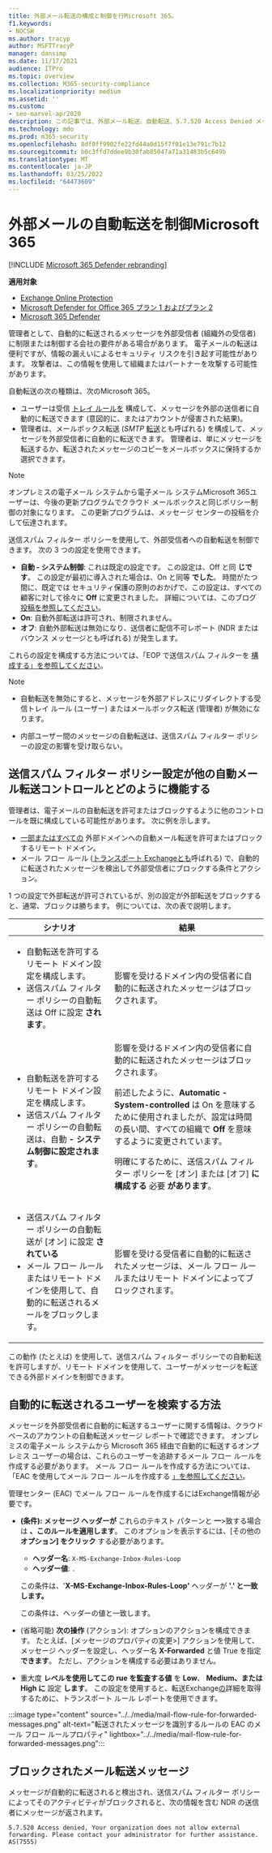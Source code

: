 ```yaml
---
title: 外部メール転送の構成と制御を行Microsoft 365。
f1.keywords:
- NOCSH
ms.author: tracyp
author: MSFTTracyP
manager: dansimp
ms.date: 11/17/2021
audience: ITPro
ms.topic: overview
ms.collection: M365-security-compliance
ms.localizationpriority: medium
ms.assetid: ''
ms.custom:
- seo-marvel-apr2020
description: この記事では、外部メール転送、自動転送、5.7.520 Access Denied メッセージ、外部転送の無効化、"管理者が外部転送を無効にしました" メッセージ、および送信スパム対策ポリシーなどのトピックについて説明します。
ms.technology: mdo
ms.prod: m365-security
ms.openlocfilehash: 8df0ff9902fe22fd44a0d15f7f01e13e791c7b12
ms.sourcegitcommit: b0c3ffd7ddee9b30fab85047a71a31483b5c649b
ms.translationtype: MT
ms.contentlocale: ja-JP
ms.lasthandoff: 03/25/2022
ms.locfileid: "64473609"
---
```

# <a name="control-automatic-external-email-forwarding-in-microsoft-365"></a>外部メールの自動転送を制御Microsoft 365

[!INCLUDE [Microsoft 365 Defender rebranding](../includes/microsoft-defender-for-office.md)]

**適用対象**
- [Exchange Online Protection](exchange-online-protection-overview.md)
- [Microsoft Defender for Office 365 プラン 1 およびプラン 2](defender-for-office-365.md)
- [Microsoft 365 Defender](../defender/microsoft-365-defender.md)

管理者として、自動的に転送されるメッセージを外部受信者 (組織外の受信者) に制限または制御する会社の要件がある場合があります。 電子メールの転送は便利ですが、情報の漏えいによるセキュリティ リスクを引き起す可能性があります。 攻撃者は、この情報を使用して組織またはパートナーを攻撃する可能性があります。

自動転送の次の種類は、次のMicrosoft 365。

- ユーザーは受信 [トレイ ルールを](https://support.microsoft.com/office/c24f5dea-9465-4df4-ad17-a50704d66c59) 構成して、メッセージを外部の送信者に自動的に転送できます (意図的に、またはアカウントが侵害された結果)。
- 管理者は、メールボックス転送 (_SMTP_ [転送](/exchange/recipients-in-exchange-online/manage-user-mailboxes/configure-email-forwarding)とも呼ばれる) を構成して、メッセージを外部受信者に自動的に転送できます。 管理者は、単にメッセージを転送するか、転送されたメッセージのコピーをメールボックスに保持するか選択できます。

> [!NOTE]
> オンプレミスの電子メール システムから電子メール システムMicrosoft 365ユーザーは、今後の更新プログラムでクラウド メールボックスと同じポリシー制御の対象になります。 この更新プログラムは、メッセージ センターの投稿を介して伝達されます。

送信スパム フィルター ポリシーを使用して、外部受信者への自動転送を制御できます。 次の 3 つの設定を使用できます。

- **自動 - システム制御**: これは既定の設定です。 この設定は、Off と同 **じです**。 この設定が最初に導入された場合は、On と同等 **でした**。 時間がたつ間に、既定では [](secure-by-default.md)セキュリティ保護の原則のおかげで、この設定は、すべての顧客に対して徐々に **Off** に変更されました。 詳細については、このブログ [投稿を参照してください](https://techcommunity.microsoft.com/t5/exchange-team-blog/all-you-need-to-know-about-automatic-email-forwarding-in/ba-p/2074888)。 
- **On**: 自動外部転送は許可され、制限されません。
- **オフ**: 自動外部転送は無効になり、送信者に配信不可レポート (NDR またはバウンス メッセージとも呼ばれる) が発生します。

これらの設定を構成する方法については、「EOP で送信スパム フィルターを [構成する」を参照してください](configure-the-outbound-spam-policy.md)。

> [!NOTE]
>
> - 自動転送を無効にすると、メッセージを外部アドレスにリダイレクトする受信トレイ ルール (ユーザー) またはメールボックス転送 (管理者) が無効になります。
>
> - 内部ユーザー間のメッセージの自動転送は、送信スパム フィルター ポリシーの設定の影響を受け取らない。


## <a name="how-the-outbound-spam-filter-policy-settings-work-with-other-automatic-email-forwarding-controls"></a>送信スパム フィルター ポリシー設定が他の自動メール転送コントロールとどのように機能する

管理者は、電子メールの自動転送を許可またはブロックするように他のコントロールを既に構成している可能性があります。 次に例を示します。

- [一部またはすべての](/exchange/mail-flow-best-practices/remote-domains/remote-domains) 外部ドメインへの自動メール転送を許可またはブロックするリモート ドメイン。
- メール フロー ルール ([トランスポート Exchangeとも](/exchange/security-and-compliance/mail-flow-rules/mail-flow-rules)呼ばれる) で、自動的に転送されたメッセージを検出して外部受信者にブロックする条件とアクション。

1 つの設定で外部転送が許可されているが、別の設定が外部転送をブロックすると、通常、ブロックは勝ちます。 例については、次の表で説明します。

|シナリオ|結果|
|---|---|
|<ul><li>自動転送を許可するリモート ドメイン設定を構成します。</li><li>送信スパム フィルター ポリシーの自動転送は Off に設定 **されます**。</li></ul>|影響を受けるドメイン内の受信者に自動的に転送されたメッセージはブロックされます。|
|<ul><li>自動転送を許可するリモート ドメイン設定を構成します。</li><li>送信スパム フィルター ポリシーの自動転送は、自動 **- システム制御に設定されます**。</li></ul>|影響を受けるドメイン内の受信者に自動的に転送されたメッセージはブロックされます。 <p> 前述したように、**Automatic - System-controlled** は On を意味するために使用されましたが、設定は時間の長い間、すべての組織で **Off** を意味するように変更されています。 <p> 明確にするために、送信スパム フィルター ポリシーを [オン] または [オフ] **に構成する** 必要 **があります**。|
|<ul><li>送信スパム フィルター ポリシーの自動転送が [オン] に設定 **されている**</li><li>メール フロー ルールまたはリモート ドメインを使用して、自動的に転送されるメールをブロックします。</li></ul>|影響を受ける受信者に自動的に転送されたメッセージは、メール フロー ルールまたはリモート ドメインによってブロックされます。|

この動作 (たとえば) を使用して、送信スパム フィルター ポリシーでの自動転送を許可しますが、リモート ドメインを使用して、ユーザーがメッセージを転送できる外部ドメインを制御できます。

## <a name="how-to-find-users-that-are-automatically-forwarding"></a>自動的に転送されるユーザーを検索する方法

メッセージを外部受信者に自動的に転送するユーザーに関する情報は、クラウドベース[](/exchange/monitoring/mail-flow-reports/mfr-auto-forwarded-messages-report)のアカウントの自動転送メッセージ レポートで確認できます。 オンプレミスの電子メール システムから Microsoft 365 経由で自動的に転送するオンプレミス ユーザーの場合は、これらのユーザーを追跡するメール フロー ルールを作成する必要があります。 メール フロー ルールを作成する方法については、「EAC を使用してメール フロー ルールを作成する [」を参照してください](/exchange/security-and-compliance/mail-flow-rules/manage-mail-flow-rules#use-the-eac-to-create-a-mail-flow-rule)。

管理センター (EAC) でメール フロー ルールを作成するにはExchange情報が必要です。

- **(条件): メッセージ ヘッダーが** これらのテキスト パターンと **一**\>致する場合は **、このルールを適用します**。 このオプションを表示するには、[その他の **オプション] をクリック** する必要があります。
  - **ヘッダー名**: `X-MS-Exchange-Inbox-Rules-Loop`
  - **ヘッダー値**: `.`

  この条件は、'**X-MS-Exchange-Inbox-Rules-Loop'** ヘッダーが **'.' と一致します。**

  この条件は、ヘッダーの値と一致します。

- (省略可能) **次の操作** (アクション): オプションのアクションを構成できます。 たとえば、[メッセージのプロパティの変更\>] アクションを使用して、メッセージ ヘッダーを設定し、ヘッダー名 **X-Forwarded** と値 True を指定 **できます**。 ただし、アクションを構成する必要はありません。
- 重大度 **レベルを使用してこの rue を監査する値** を **Low**、 **Medium、または High に** 設定 **します**。 この設定を使用すると、転送Exchange[の](view-email-security-reports.md#exchange-transport-rule-report)詳細を取得するために、トランスポート ルール レポートを使用できます。

:::image type="content" source="../../media/mail-flow-rule-for-forwarded-messages.png" alt-text="転送されたメッセージを識別するルールの EAC のメール フロー ルールプロパティ" lightbox="../../media/mail-flow-rule-for-forwarded-messages.png":::


## <a name="blocked-email-forwarding-messages"></a>ブロックされたメール転送メッセージ

メッセージが自動的に転送されると検出され、送信スパム フィルター ポリシー[](configure-the-outbound-spam-policy.md)によってそのアクティビティがブロックされると、次の情報を含む NDR の送信者にメッセージが返されます。

`5.7.520 Access denied, Your organization does not allow external forwarding. Please contact your administrator for further assistance. AS(7555)`
